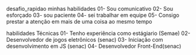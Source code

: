 desafio_rapidao
 minhas habilidades
01- Sou comunicativo
02- Sou esforçado
03- sou paciente
04- sei trabalhar em equipe
05- Consigo prestar a atenção em mais de uma coisa ao mesmo tempo

habilidades Técnicas
01- Tenho experiência como estágiario (Semae)
02- Desenvolvedor de jogos eletrônicos (senac)
03- Iniciação com desenvolvimento em JS (senac)
04- Desenvolvedor Front-End(senac)
